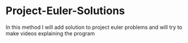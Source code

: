 # Project-Euler-Solutions
In this method I will add solution to project euler problems and will try to make videos explaining the program
